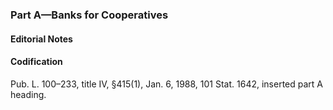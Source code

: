 ### Part A—Banks for Cooperatives ###

#### **Editorial Notes** ####

#### Codification ####

Pub. L. 100–233, title IV, §415(1), Jan. 6, 1988, 101 Stat. 1642, inserted part A heading.